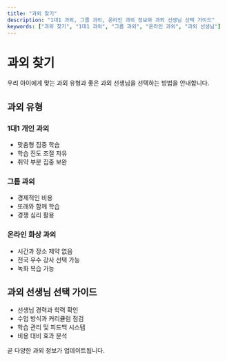 ```yaml
---
title: "과외 찾기"
description: "1대1 과외, 그룹 과외, 온라인 과외 정보와 과외 선생님 선택 가이드"
keywords: ["과외 찾기", "1대1 과외", "그룹 과외", "온라인 과외", "과외 선생님"]
---
```


# 과외 찾기

우리 아이에게 맞는 과외 유형과 좋은 과외 선생님을 선택하는 방법을 안내합니다.

## 과외 유형

### 1대1 개인 과외
- 맞춤형 집중 학습
- 학습 진도 조절 자유
- 취약 부분 집중 보완

### 그룹 과외
- 경제적인 비용
- 또래와 함께 학습
- 경쟁 심리 활용

### 온라인 화상 과외
- 시간과 장소 제약 없음
- 전국 우수 강사 선택 가능
- 녹화 복습 가능

## 과외 선생님 선택 가이드

- 선생님 경력과 학력 확인
- 수업 방식과 커리큘럼 점검
- 학습 관리 및 피드백 시스템
- 비용 대비 효과 분석

곧 다양한 과외 정보가 업데이트됩니다.

